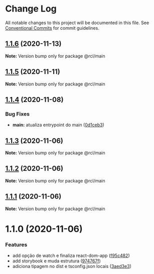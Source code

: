 # Change Log

All notable changes to this project will be documented in this file.
See [Conventional Commits](https://conventionalcommits.org) for commit guidelines.

## [1.1.6](https://github.com/pdrmdrs/react-component-library/compare/@rcl/main@1.1.5...@rcl/main@1.1.6) (2020-11-13)

**Note:** Version bump only for package @rcl/main





## [1.1.5](https://github.com/pdrmdrs/react-component-library/compare/@rcl/main@1.1.4...@rcl/main@1.1.5) (2020-11-11)

**Note:** Version bump only for package @rcl/main





## [1.1.4](https://github.com/pdrmdrs/react-component-library/compare/@rcl/main@1.1.3...@rcl/main@1.1.4) (2020-11-08)


### Bug Fixes

* **main:** atualiza entrypoint do main ([0d1ceb3](https://github.com/pdrmdrs/react-component-library/commit/0d1ceb38f8bc71def1a36721020fd7ed8b327418))





## [1.1.3](https://github.com/pdrmdrs/react-component-library/compare/@rcl/main@1.1.2...@rcl/main@1.1.3) (2020-11-06)

**Note:** Version bump only for package @rcl/main





## [1.1.2](https://github.com/pdrmdrs/react-component-library/compare/@rcl/main@1.1.1...@rcl/main@1.1.2) (2020-11-06)

**Note:** Version bump only for package @rcl/main





## [1.1.1](https://github.com/pdrmdrs/react-component-library/compare/@rcl/main@1.1.0...@rcl/main@1.1.1) (2020-11-06)

**Note:** Version bump only for package @rcl/main





# 1.1.0 (2020-11-06)


### Features

* add opção de watch e finaliza react-dom-app ([f95c482](https://github.com/pdrmdrs/react-component-library/commit/f95c4825b9997081253e16b2dd96093c266779b8))
* add storybook e muda estrutura ([974767f](https://github.com/pdrmdrs/react-component-library/commit/974767f4b88d2ef3b5a7ebafabcc6376b2736b5e))
* adiciona tipagem no dist e tsconfig.json locais ([3aed3e3](https://github.com/pdrmdrs/react-component-library/commit/3aed3e3de56bfdacd69a77da144bcbe51fca6b24))
